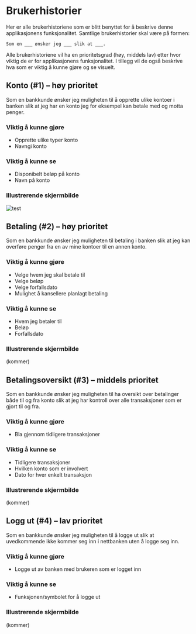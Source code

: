 # Brukerhistorier

Her er alle brukerhistoriene som er blitt benyttet for å beskrive denne applikasjonens funksjonalitet. Samtlige brukerhistorier skal være på formen:


```
Som en ___ ønsker jeg ___ slik at ___.
```

Alle brukerhistoriene vil ha en prioritetsgrad (høy, middels lav) etter hvor viktig de er for applikasjonens funksjonalitet. I tillegg vil de også beskrive hva som er viktig å kunne gjøre og se visuelt. 

## Konto (#1) – høy prioritet
Som en bankkunde ønsker jeg muligheten til å opprette ulike kontoer i banken slik at jeg har en konto jeg for eksempel kan betale med og motta penger.

### Viktig å kunne gjøre
* Opprette ulike typer konto
* Navngi konto

### Viktig å kunne se
* Disponibelt beløp på konto
* Navn på konto

### Illustrerende skjermbilde
![test](./Illustration1.png "Text to show on mouseover")


## Betaling (#2) – høy prioritet
Som en bankkunde ønsker jeg muligheten til betaling i banken slik at jeg kan overføre penger fra en av mine kontoer til en annen konto. 

### Viktig å kunne gjøre
* Velge hvem jeg skal betale til
* Velge beløp
* Velge forfallsdato
* Mulighet å kansellere planlagt betaling

### Viktig å kunne se
* Hvem jeg betaler til
* Beløp
* Forfallsdato

### Illustrerende skjermbilde
(kommer)


## Betalingsoversikt (#3) – middels prioritet
Som en bankkunde ønsker jeg muligheten til ha oversikt over betalinger både til og fra konto slik at jeg har kontroll over alle transaksjoner som er gjort til og fra. 

### Viktig å kunne gjøre
* Bla gjennom tidligere transaksjoner


### Viktig å kunne se
* Tidligere transaksjoner
* Hvilken konto som er involvert
* Dato for hver enkelt transaksjon

### Illustrerende skjermbilde
(kommer)


## Logg ut (#4) – lav prioritet
Som en bankkunde ønsker jeg muligheten til å logge ut slik at uvedkommende ikke kommer seg inn i nettbanken uten å logge seg inn. 

### Viktig å kunne gjøre
* Logge ut av banken med brukeren som er logget inn

### Viktig å kunne se
* Funksjonen/symbolet for å logge ut

### Illustrerende skjermbilde
(kommer)